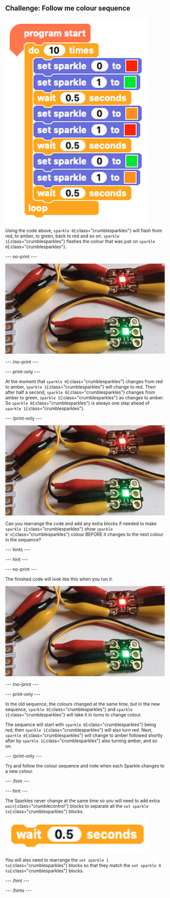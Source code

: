 ## Challenge: Follow me colour sequence

![Traffic light colours loop](images/challengeTrafficLoopBaseCode.png)

Using the code above, `sparkle 0`{:class="crumblesparkles"} will flash from red, to amber, to green, back to red and so on. `sparkle 1`{:class="crumblesparkles"} flashes the colour that was just on `sparkle 0`{:class="crumblesparkles"}.

--- no-print ---

![Traffic light colours loop running](images/challengeTrafficLoopBaseReal.gif)

--- /no-print ---

--- print-only ---

At the moment that `sparkle 0`{:class="crumblesparkles"} changes from red to amber, `sparkle 1`{:class="crumblesparkles"} will change to red. Then after half a second, `sparkle 0`{:class="crumblesparkles"} changes from amber to green, `sparkle 1`{:class="crumblesparkles"} as changes to amber. So `sparkle 0`{:class="crumblesparkles"} is always one step ahead of `sparkle 1`{:class="crumblesparkles"}.

--- /print-only ---

![Traffic light colours loop running](images/challengeTrafficLoopBaseReal.gif)

Can you rearrange the code and add any extra blocks if needed to make `sparkle 1`{:class="crumblesparkles"} show `sparkle 0's`{:class="crumblesparkles"} colour BEFORE it changes to the next colour in the sequence?

--- hints ---

--- hint ---

--- no-print ---

The finished code will look like this when you run it.

![Traffic light follow me loop running](images/challengeTrafficLoopSolutionReal.gif)

--- /no-print ---

--- print-only ---

In the old sequence, the colours changed at the same time, but in the new sequence, `sparkle 0`{:class="crumblesparkles"} and `sparkle 1`{:class="crumblesparkles"} will take it in turns to change colour.

The sequence will start with `sparkle 0`{:class="crumblesparkles"} being red, then `sparkle 1`{:class="crumblesparkles"} will also turn red. Next, `sparkle 0`{:class="crumblesparkles"} will change to amber followed shortly after by `sparkle 1`{:class="crumblesparkles"} also turning amber, and so on.

--- /print-only ---

Try and follow the colour sequence and note when each Sparkle changes to a new colour.

--- /hint ---

--- hint ---

The Sparkles never change at the same time so you will need to add extra `wait`{:class="crumblecontrol"} blocks to separate all the `set sparkle to`{:class="crumblesparkles"} blocks.

![Crumble wait block](images/CrumbleWait0.5Block.png)

You will also need to rearrange the `set sparkle 1 to`{:class="crumblesparkles"} blocks so that they match the `set sparkle 0 to`{:class="crumblesparkles"} blocks.

--- /hint ---

--- /hints ---